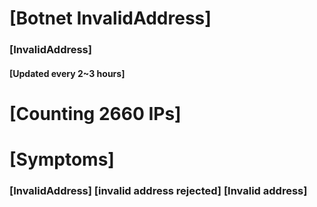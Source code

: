 # [Botnet InvalidAddress]
### [InvalidAddress]
#### [Updated every 2~3 hours]

# [Counting 2660 IPs]

# [Symptoms] 

###   [InvalidAddress] [invalid address rejected] [Invalid address]

